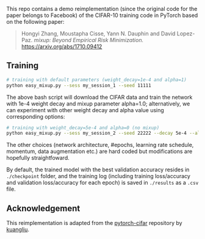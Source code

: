 This repo contains a demo reimplementation (since the original code for the paper belongs to Facebook) of the CIFAR-10 training code in PyTorch based on the following paper:
> Hongyi Zhang, Moustapha Cisse, Yann N. Dauphin and David Lopez-Paz. _mixup: Beyond Empirical Risk Minimization._ https://arxiv.org/abs/1710.09412

## Training
```bash
# training with default parameters (weight_decay=1e-4 and alpha=1)
python easy_mixup.py --sess my_session_1 --seed 11111
```
The above bash script will download the CIFAR data and train the network with 1e-4 weight decay and mixup parameter alpha=1.0; alternatively, we can experiment with other weight decay and alpha value using corresponding options:
```bash
# training with weight_decay=5e-4 and alpha=0 (no mixup)
python easy_mixup.py --sess my_session_2 --seed 22222 --decay 5e-4 --alpha 0.
```
The other choices (network architecture, #epochs, learning rate schedule, momentum, data augmentation etc.) are hard coded but modifications are hopefully straightfoward.

By default, the trained model with the best validation accuracy resides in `./checkpoint` folder, and the training log (including training loss/accuracy and validation loss/accuracy for each epoch) is saved in `./results` as a `.csv` file.

## Acknowledgement
This reimplementation is adapted from the [pytorch-cifar](https://github.com/kuangliu/pytorch-cifar) repository by [kuangliu](https://github.com/kuangliu).
